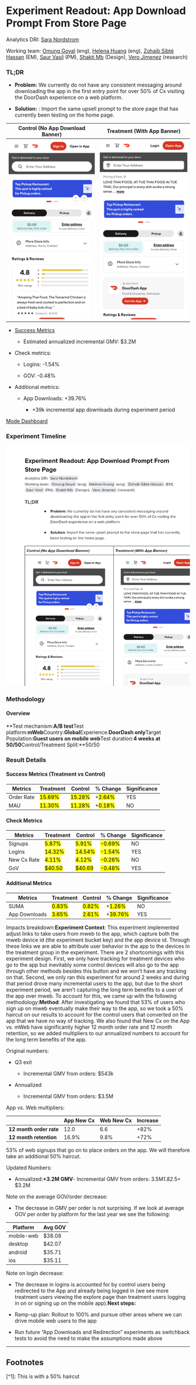 # Experiment Readout: App Download Prompt From Store Page

Analytics DRI: [Sara Nordstrom](mailto:sara.nordstrom@doordash.com)

Working team: [Omung Goyal](mailto:omung.goyal@doordash.com) (eng), [Helena Huang](mailto:helena.huang@doordash.com) (eng), [Zohaib Sibté Hassan](mailto:zohaib.hassan@doordash.com) (EM), [Saur Vasil](mailto:saur.vasil@doordash.com) (PM), [Shakti Mb](mailto:shakti.m@doordash.com) (Design), [Vero Jimenez](mailto:veronica.jimenez@doordash.com) (research)

### TL;DR

- **Problem:** We currently do not have any consistent messaging around downloading the app in the first entry point for over 50% of Cx visiting the DoorDash experience on a web platform.

- **Solution:** : Import the same upsell prompt to the store page that has currently been testing on the home page.

| **Control (No App Download Banner)**|**Treatment (With App Banner)**|
| --- | --- |
| ![Drawing 1](images/image_1.png) | ![Drawing 2](images/image_3.png) |**Results Summary**The App Download Prompt From Store Page experiment drove 15k incremental orders over a 4 week experiment period,**leading to an estimated +$3.2M**[^1]**GMV at 12 month exit**and +**$543k GMV at Q3 exit;**

- <u>Success Metrics
  </u>

  - Estimated annualized incremental GMV: $3.2M

- Check metrics:

  - Logins: -1.54%

  - GOV: -0.48%

- Additional metrics:

  - App Downloads: +39.76%

    - +39k incremental app downloads during experiment period

[Mode Dashboard](https://app.mode.com/doordash/reports/f326f1fc3e8b)

### Experiment Timeline

![Drawing 3](images/drawing_2_thumbnail.png)

### Methodology

#### Overview

**Test mechanism:**A/B test**Test platform:**mWeb**Country:**Global**Experience:**DoorDash only**Target Population:**Guest users on mobile web**Test duration:**4 weeks at 50/50**Control/Treatment Split:**50/50

### Result Details

#### Success Metrics (Treatment vs Control)

|**Metrics**|**Treatment**|**Control**|**% Change**|**Significance**|
| --- | --- | --- | --- | --- |
| Order Rate | <mark>15.69%</mark> | <mark>15.28%</mark> | +<mark>2.64%</mark> | YES |
| MAU | <mark>11.30%</mark> | <mark>11.28%</mark> | +<mark>0.18%</mark> | NO |

#### Check Metrics

|**Metrics**|**Treatment**|**Control**|**% Change**|**Significance**|
| --- | --- | --- | --- | --- |
| Signups | <mark>5.87%</mark> | <mark>5.91%</mark> | <mark>-0.69%</mark> | NO |
| Logins | <mark>14.32%</mark> | <mark>14.54%</mark> | <mark>-1.54%</mark> | YES |
| New Cx Rate | <mark>4.11%</mark> | <mark>4.12%</mark> | <mark>-0.26%</mark> | NO |
| GoV | <mark>$40.50</mark> | <mark>$40.69</mark> | <mark>-0.48%</mark> | YES |

#### Additional Metrics

|**Metrics**|**Treatment**|**Control**|**% Change**|**Significance**|
| --- | --- | --- | --- | --- |
| SUMA | <mark>0.83%</mark> | <mark>0.82%</mark> | +<mark>1.26%</mark> | NO |
| App Downloads | <mark>3.65%</mark> | <mark>2.61%</mark> | +<mark>39.76%</mark> | YES |

Impacts breakdown:**Experiment Context**: This experiment implemented adjust links to take users from mweb to the app, which capture both the mweb device id (the experiment bucket key) and the app device id. Through these links we are able to attribute user behavior in the app to the devices in the treatment group in the experiment. There are 2 shortcomings with this experiment design. First, we only have tracking for treatment devices who go to the app but inevitably some control devices will also go to the app through other methods besides this button and we won’t have any tracking on that. Second, we only ran this experiment for around 2 weeks and during that period drove many incremental users to the app, but due to the short experiment period, we aren’t capturing the long term benefits to a user of the app over mweb. To account for this, we came up with the following methodology:**Method**: After investigating we found that 53% of users who sign up on mweb eventually make their way to the app, so we took a 50% haircut on our results to account for the control users that converted on the app that we have no way of tracking. We also found that New Cx on the App vs. mWeb have significantly higher 12 month order rate and 12 month retention, so we added multipliers to our annualized numbers to account for the long term benefits of the app.

Original numbers:

- Q3 exit

  - Incremental GMV from orders: $543k

- Annualized

  - Incremental GMV from orders: $3.5M

App vs. Web multipliers:

| | **App New Cx**|**Web New Cx**|**Increase**|
| --- | --- | --- | --- |
|**12 month order rate**| 12.0 | 6.6 | +82% |
|**12 month retention**| 16.9% | 9.8% | +72% |

53% of web signups that go on to place orders on the app. We will therefore take an additional 50% haircut.

Updated Numbers:

- Annualized:**+3.2M GMV**- Incremental GMV from orders: 3.5M*1.82*.5= $3.2M

Note on the average GOV/order decrease:

- The decrease in GMV per order is not surprising. If we look at average GOV per order by platform for the last year we see the following:

| **Platform**|**Avg GOV**|
| --- | --- |
| mobile-web | $38.08 |
| desktop | $42.07 |
| android | $35.71 |
| ios | $35.11 |

Note on login decrease:

- The decrease in logins is accounted for by control users being redirected to the App and already being logged in (we see more treatment users viewing the explore page than treatment users logging in on or signing up on the mobile app).**Next steps:**

- Ramp-up plan: Rollout to 100% and pursue other areas where we can drive mobile web users to the app

- Run future “App Downloads and Redirection” experiments as switchback tests to avoid the need to make the assumptions made above
---
## Footnotes

\[^1\]: This is with a 50% haircut
